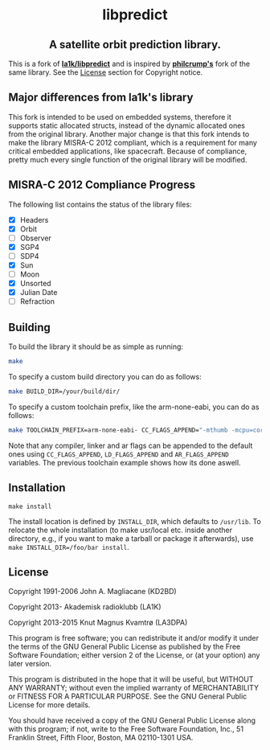 <h1 align='center'> libpredict </h1>

<h2 align='center'> <strong> A satellite orbit prediction library. </strong> </h2>

This is a fork of **[la1k/libpredict](https://github.com/la1k/libpredict/)** and is inspired by **[philcrump's](https://github.com/philcrump/libpredict/)** fork of the same library. 
See the [License](#license) section for Copyright notice.

## Major differences from la1k's library

This fork is intended to be used on embedded systems, therefore it supports static allocated
structs, instead of the dynamic allocated ones from the original library. Another major 
change is that this fork intends to make the library MISRA-C 2012 compliant, which is 
a requirement for many critical embedded applications, like spacecraft. Because of 
compliance, pretty much every single function of the original library will be modified. 

## MISRA-C 2012 Compliance Progress

The following list contains the status of the library files:

- [X] Headers
- [X] Orbit 
- [ ] Observer
- [X] SGP4
- [ ] SDP4
- [X] Sun
- [ ] Moon
- [X] Unsorted
- [X] Julian Date
- [ ] Refraction

## Building

To build the library it should be as simple as running:

``` bash
make
```

To specify a custom build directory you can do as follows:

``` bash
make BUILD_DIR=/your/build/dir/
```

To specify a custom toolchain prefix, like the arm-none-eabi, you can do as follows:

``` bash
make TOOLCHAIN_PREFIX=arm-none-eabi- CC_FLAGS_APPEND="-mthumb -mcpu=cortex-m3" 
```

Note that any compiler, linker and ar flags can be appended to the default ones using 
`CC_FLAGS_APPEND`, `LD_FLAGS_APPEND` and `AR_FLAGS_APPEND` variables. The previous 
toolchain example shows how its done aswell.


## Installation

```
make install
```

The install location is defined by `INSTALL_DIR`, which
defaults to `/usr/lib`. To relocate the whole installation (to make
usr/local etc. inside another directory, e.g., if you want to make a
tarball or package it afterwards), use `make INSTALL_DIR=/foo/bar install`.

## License

 Copyright 1991-2006 John A. Magliacane (KD2BD)
 
 Copyright 2013- Akademisk radioklubb (LA1K)
 
 Copyright 2013-2015 Knut Magnus Kvamtrø (LA3DPA)

This program is free software; you can redistribute it and/or modify it
under the terms of the GNU General Public License as published by the
Free Software Foundation; either version 2 of the License, or (at your
option) any later version.

This program is distributed in the hope that it will be useful, but
WITHOUT ANY WARRANTY; without even the implied warranty of
MERCHANTABILITY or FITNESS FOR A PARTICULAR PURPOSE. See the GNU General
Public License for more details.

You should have received a copy of the GNU General Public License along
with this program; if not, write to the Free Software Foundation, Inc.,
51 Franklin Street, Fifth Floor, Boston, MA 02110-1301 USA.
